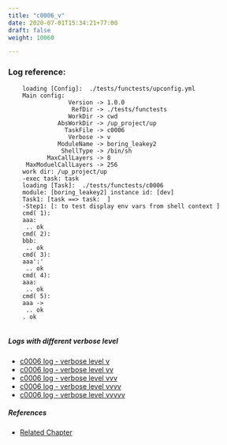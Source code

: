 ```yaml
---
title: "c0006_v"
date: 2020-07-01T15:34:21+77:00
draft: false
weight: 10060

---
```


### Log reference: <no value>

```
    loading [Config]:  ./tests/functests/upconfig.yml
    Main config:
                 Version -> 1.0.0
                  RefDir -> ./tests/functests
                 WorkDir -> cwd
              AbsWorkDir -> /up_project/up
                TaskFile -> c0006
                 Verbose -> v
              ModuleName -> boring_leakey2
               ShellType -> /bin/sh
           MaxCallLayers -> 8
     MaxModuelCallLayers -> 256
    work dir: /up_project/up
    -exec task: task
    loading [Task]:  ./tests/functests/c0006
    module: [boring_leakey2] instance id: [dev]
    Task1: [task ==> task:  ]
    -Step1: [: to test display env vars from shell context ]
    cmd( 1):
    aaa:
     .. ok
    cmd( 2):
    bbb:
     .. ok
    cmd( 3):
    aaa':'
     .. ok
    cmd( 4):
    aaa:
     .. ok
    cmd( 5):
    aaa ->
     .. ok
    . ok
    
```

##### Logs with different verbose level
* [c0006 log - verbose level v](../../logs/c0006_v)
* [c0006 log - verbose level vv](../../logs/c0006_vv)
* [c0006 log - verbose level vvv](../../logs/c0006_vvv)
* [c0006 log - verbose level vvvv](../../logs/c0006_vvvv)
* [c0006 log - verbose level vvvvv](../../logs/c0006_vvvvv)

##### References
* [Related Chapter](../../quick-start/c0006)
